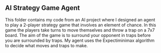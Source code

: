## AI Strategy Game Agent
This folder contains my code from an AI project where I designed an agent to play a 2-player strategy game that involves an element of chance. In this game the players take turns to move themselves and throw a trap on a 7x7 board. The aim of the game is to surround your opponent in traps before you are surrounded by traps. My agent uses the Expectiminimax algorithm to decide what moves and traps to make.